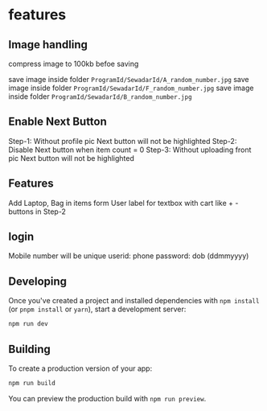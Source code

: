 # features

## Image handling

compress image to 100kb befoe saving

save image inside folder `ProgramId/SewadarId/A_random_number.jpg`
save image inside folder `ProgramId/SewadarId/F_random_number.jpg`
save image inside folder `ProgramId/SewadarId/B_random_number.jpg`

## Enable Next Button

Step-1: Without profile pic Next button will not be highlighted
Step-2: Disable Next button when item count = 0
Step-3: Without uploading front pic Next button will not be highlighted

## Features

Add Laptop, Bag in items form
User label for textbox with cart like + - buttons in Step-2

## login

Mobile number will be unique
userid: phone
password: dob (ddmmyyyy)

## Developing

Once you've created a project and installed dependencies with `npm install` (or `pnpm install` or `yarn`), start a development server:

```bash
npm run dev

```

## Building

To create a production version of your app:

```bash
npm run build
```

You can preview the production build with `npm run preview`.
